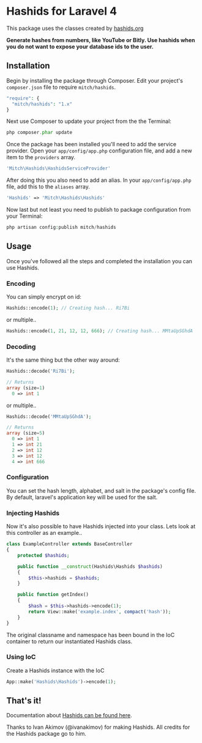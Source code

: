 # Hashids for Laravel 4

This package uses the classes created by [hashids.org](http://www.hashids.org/ "http://www.hashids.org/")

<b>Generate hashes from numbers, like YouTube or Bitly.
Use hashids when you do not want to expose your database ids to the user.</b>

## Installation
Begin by installing the package through Composer. Edit your project's `composer.json` file to require `mitch/hashids`.

  ```php
  "require": {
    "mitch/hashids": "1.x"
  }
  ```

Next use Composer to update your project from the the Terminal:

  ```php
  php composer.phar update
  ```

Once the package has been installed you'll need to add the service provider. Open your `app/config/app.php` configuration file, and add a new item to the `providers` array.

  ```php
  'Mitch\Hashids\HashidsServiceProvider'
  ```

After doing this you also need to add an alias. In your `app/config/app.php` file, add this to the `aliases` array.

  ```php
  'Hashids' => 'Mitch\Hashids\Hashids'
  ```

Now last but not least you need to publish to package configuration from your Terminal:

  ```php
  php artisan config:publish mitch/hashids
  ```

## Usage
Once you've followed all the steps and completed the installation you can use Hashids.

### Encoding
You can simply encrypt on id:

  ```php
  Hashids::encode(1); // Creating hash... Ri7Bi
  ```

or multiple..

  ```php
  Hashids::encode(1, 21, 12, 12, 666); // Creating hash... MMtaUpSGhdA
  ```

### Decoding
It's the same thing but the other way around:

  ```php
  Hashids::decode('Ri7Bi');

  // Returns
  array (size=1)
    0 => int 1
  ```

or multiple..

  ```php
  Hashids::decode('MMtaUpSGhdA');

  // Returns
  array (size=5)
    0 => int 1
    1 => int 21
    2 => int 12
    3 => int 12
    4 => int 666
  ```

### Configuration 

You can set the hash length, alphabet, and salt in the package's config file. By default, laravel's application key will be used for the salt. 
 
### Injecting Hashids
Now it's also possible to have Hashids injected into your class.
Lets look at this controller as an example..

  ```php
  class ExampleController extends BaseController
  {
      protected $hashids;

      public function __construct(Hashids\Hashids $hashids)
      {
          $this->hashids = $hashids;
      }

      public function getIndex()
      {
          $hash = $this->hashids->encode(1);
          return View::make('example.index', compact('hash'));
      }
  }
  ```
The original classname and namespace has been bound in the IoC container to return our instantiated Hashids class.

### Using IoC
Create a Hashids instance with the IoC

  ```php
  App::make('Hashids\Hashids')->encode(1);
  ```

## That's it!
Documentation about [Hashids can be found here](https://github.com/ivanakimov/hashids.php).

Thanks to Ivan Akimov (@ivanakimov) for making Hashids. All credits for the Hashids package go to him.
